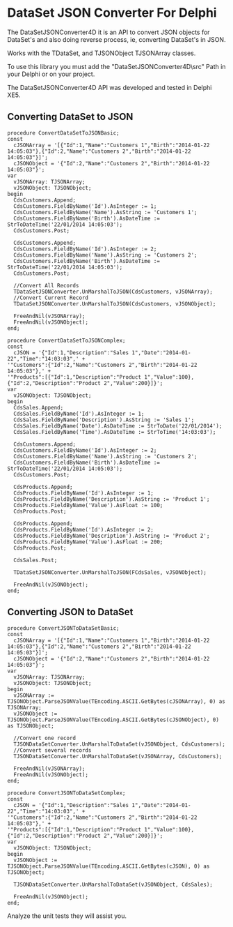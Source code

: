 # DataSet JSON Converter For Delphi #

The DataSetJSONConverter4D it is an API to convert JSON objects for DataSet's and also doing  reverse process, ie, converting DataSet's in JSON.

Works with the TDataSet, and TJSONObject TJSONArray classes.

To use this library you must add the "DataSetJSONConverter4D\src" Path in your Delphi or on your project.

The DataSetJSONConverter4D API was developed and tested in Delphi XE5.

## Converting DataSet to JSON ##

    procedure ConvertDataSetToJSONBasic;
    const
      cJSONArray = '[{"Id":1,"Name":"Customers 1","Birth":"2014-01-22 14:05:03"},{"Id":2,"Name":"Customers 2","Birth":"2014-01-22 14:05:03"}]';
      cJSONObject = '{"Id":2,"Name":"Customers 2","Birth":"2014-01-22 14:05:03"}';
    var
      vJSONArray: TJSONArray;
      vJSONObject: TJSONObject;
    begin
      CdsCustomers.Append;
      CdsCustomers.FieldByName('Id').AsInteger := 1;
      CdsCustomers.FieldByName('Name').AsString := 'Customers 1';
      CdsCustomers.FieldByName('Birth').AsDateTime := StrToDateTime('22/01/2014 14:05:03');
      CdsCustomers.Post;
    
      CdsCustomers.Append;
      CdsCustomers.FieldByName('Id').AsInteger := 2;
      CdsCustomers.FieldByName('Name').AsString := 'Customers 2';
      CdsCustomers.FieldByName('Birth').AsDateTime := StrToDateTime('22/01/2014 14:05:03');
      CdsCustomers.Post;
    
      //Convert All Records
      TDataSetJSONConverter.UnMarshalToJSON(CdsCustomers, vJSONArray);
      //Convert Current Record
      TDataSetJSONConverter.UnMarshalToJSON(CdsCustomers, vJSONObject);
    
      FreeAndNil(vJSONArray);
      FreeAndNil(vJSONObject);
    end;

    procedure ConvertDataSetToJSONComplex;
    const
      cJSON = '{"Id":1,"Description":"Sales 1","Date":"2014-01-22","Time":"14:03:03",' +
    '"Customers":{"Id":2,"Name":"Customers 2","Birth":"2014-01-22 14:05:03"},' +
    '"Products":[{"Id":1,"Description":"Product 1","Value":100},{"Id":2,"Description":"Product 2","Value":200}]}';
    var
      vJSONObject: TJSONObject;
    begin
      CdsSales.Append;
      CdsSales.FieldByName('Id').AsInteger := 1;
      CdsSales.FieldByName('Description').AsString := 'Sales 1';
      CdsSales.FieldByName('Date').AsDateTime := StrToDate('22/01/2014');
      CdsSales.FieldByName('Time').AsDateTime := StrToTime('14:03:03');
    
      CdsCustomers.Append;
      CdsCustomers.FieldByName('Id').AsInteger := 2;
      CdsCustomers.FieldByName('Name').AsString := 'Customers 2';
      CdsCustomers.FieldByName('Birth').AsDateTime := StrToDateTime('22/01/2014 14:05:03');
      CdsCustomers.Post;
    
      CdsProducts.Append;
      CdsProducts.FieldByName('Id').AsInteger := 1;
      CdsProducts.FieldByName('Description').AsString := 'Product 1';
      CdsProducts.FieldByName('Value').AsFloat := 100;
      CdsProducts.Post;
    
      CdsProducts.Append;
      CdsProducts.FieldByName('Id').AsInteger := 2;
      CdsProducts.FieldByName('Description').AsString := 'Product 2';
      CdsProducts.FieldByName('Value').AsFloat := 200;
      CdsProducts.Post;
    
      CdsSales.Post;
    
      TDataSetJSONConverter.UnMarshalToJSON(FCdsSales, vJSONObject);
    
      FreeAndNil(vJSONObject);
    end;
    
## Converting JSON to DataSet ##
    
    procedure ConvertJSONToDataSetBasic;
    const
      cJSONArray = '[{"Id":1,"Name":"Customers 1","Birth":"2014-01-22 14:05:03"},{"Id":2,"Name":"Customers 2","Birth":"2014-01-22 14:05:03"}]';
      cJSONObject = '{"Id":2,"Name":"Customers 2","Birth":"2014-01-22 14:05:03"}';
    var
      vJSONArray: TJSONArray;
      vJSONObject: TJSONObject;
    begin
      vJSONArray := TJSONObject.ParseJSONValue(TEncoding.ASCII.GetBytes(cJSONArray), 0) as TJSONArray;
      vJSONObject := TJSONObject.ParseJSONValue(TEncoding.ASCII.GetBytes(cJSONObject), 0) as TJSONObject;
    
      //Convert one record
      TJSONDataSetConverter.UnMarshalToDataSet(vJSONObject, CdsCustomers);
      //Convert several records
      TJSONDataSetConverter.UnMarshalToDataSet(vJSONArray, CdsCustomers);
    
      FreeAndNil(vJSONArray);
      FreeAndNil(vJSONObject);
    end;
    
    procedure ConvertJSONToDataSetComplex;
    const
      cJSON = '{"Id":1,"Description":"Sales 1","Date":"2014-01-22","Time":"14:03:03",' +
    '"Customers":{"Id":2,"Name":"Customers 2","Birth":"2014-01-22 14:05:03"},' +
    '"Products":[{"Id":1,"Description":"Product 1","Value":100},{"Id":2,"Description":"Product 2","Value":200}]}';
    var
      vJSONObject: TJSONObject;
    begin
      vJSONObject := TJSONObject.ParseJSONValue(TEncoding.ASCII.GetBytes(cJSON), 0) as TJSONObject;
    
      TJSONDataSetConverter.UnMarshalToDataSet(vJSONObject, CdsSales);
    
      FreeAndNil(vJSONObject);
    end;

Analyze the unit tests they will assist you.